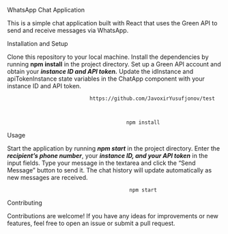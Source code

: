 WhatsApp Chat Application
                                  
This is a simple chat application built with React that uses the Green API to send and receive messages via WhatsApp.
                                   
                                   
                                   
                                   
Installation and Setup
                                                                                                  
Clone this repository to your local machine.
Install the dependencies by running ****npm install**** in the project directory.
Set up a Green API account and obtain your ***instance ID and API token.***
Update the idInstance and apiTokenInstance state variables in the ChatApp component with your instance ID and API token.
                                    
                                           
                               https://github.com/JavoxirYusufjonov/test
                                           
                                           
                                    
                                           npm install
Usage

Start the application by running ***npm start*** in the project directory.
Enter the ***recipient’s phone number***, your ***instance ID, and your API token*** in the input fields.
Type your message in the textarea and click the “Send Message” button to send it.
The chat history will update automatically as new messages are received.
                                   
                                   
                                   
                                            npm start
Contributing

Contributions are welcome! If you have any ideas for improvements or new features, feel free to open an issue or submit a pull request.
